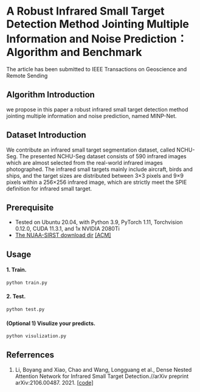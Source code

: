 # A Robust Infrared Small Target Detection Method Jointing Multiple Information and Noise Prediction：Algorithm and Benchmark
The article has been submitted to IEEE Transactions on Geoscience and Remote Sending

## Algorithm Introduction
we propose in this paper a robust infrared small target detection method jointing multiple information and noise prediction, named MINP-Net.


## Dataset Introduction
We contribute an infrared small target segmentation dataset, called NCHU-Seg. The presented NCHU-Seg dataset consists of 590 infrared images which are almost selected from the real-world infrared images photographed. The infrared small targets mainly include aircraft, birds and ships, and the target sizes are distributed between 3×3 pixels and 9×9 pixels within a 256×256 infrared image, which are strictly meet the SPIE definition for infrared small target.


## Prerequisite
* Tested on Ubuntu 20.04, with Python 3.9, PyTorch 1.11, Torchvision 0.12.0, CUDA 11.3.1, and 1x NVIDIA 2080Ti 
* [The NUAA-SIRST download dir](https://github.com/YimianDai/sirst) [[ACM]](https://arxiv.org/pdf/2009.14530.pdf)


## Usage
#### 1. Train.

```bash
python train.py
```

#### 2. Test.

```bash
python test.py 
```

#### (Optional 1) Visulize your predicts.

```bash
python visulization.py
```

## Referrences
1. Li, Boyang and Xiao, Chao and Wang, Longguang et al., Dense Nested Attention Network for Infrared Small Target Detection.//arXiv preprint arXiv:2106.00487. 2021. [[code]](https://github.com/Lliu666/DNANet_BatchFormer) 



